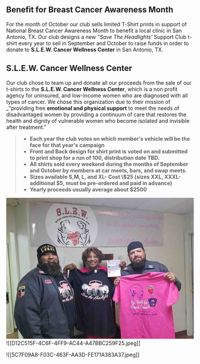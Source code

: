## Benefit for Breast Cancer Awareness Month

For the month of October our club sells limited T-Shirt prints in support of National Breast Cancer Awareness Month to benefit a local clinic in San Antonio, TX.  Our club designs a new *"Save The Headlights'* Support Club t-shirt every year to sell in September and October to raise funds in order to donate to **S.L.E.W. Cancer Wellness Center** in San Antonio, TX.  

## S.L.E.W. Cancer Wellness Center

Our club chose to team up and donate all our proceeds from the sale of our t-shirts to the **S.L.E.W. Cancer Wellness Center**, which is a non profit agency for uninsured, and low-income women who are diagnosed with all types of cancer. We chose this organization due to their mission of _"providing free **emotional and physical support** to meet the needs of disadvantaged women by providing a continuum of care that restores the health and dignity of vulnerable women who become isolated and invisible after treatment." 


>- **Each year the club votes on which member's vehicle will be the face for that year's campaign**
>- **Front and Back design for shirt print is voted on and submitted to print shop for a run of 100, distribution date TBD.**
>- **All shirts sold every weekend during the months of September and October by members at car meets, bars, and swap meets.**
>- **Sizes available S,M, L, and XL- Cost \\$25 (sizes XXL, XXXL-additional \$5, must be pre-ordered and paid in advance)**
>- **Yearly proceeds usually average about \$2500** 

![donationcheck](../donationcheck.jpeg)   
![[D12C515F-4C6F-4FF9-AC44-A47BBC259F25.jpeg]]

![[5C7F09A8-F03C-463F-AA3D-FE171A383A37.jpeg]]
